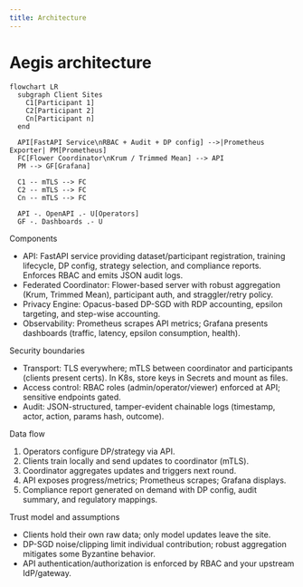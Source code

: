 ```yaml
---
title: Architecture
---
```


# Aegis architecture

```mermaid
flowchart LR
  subgraph Client Sites
    C1[Participant 1]
    C2[Participant 2]
    Cn[Participant n]
  end

  API[FastAPI Service\nRBAC + Audit + DP config] -->|Prometheus Exporter| PM[Prometheus]
  FC[Flower Coordinator\nKrum / Trimmed Mean] --> API
  PM --> GF[Grafana]

  C1 -- mTLS --> FC
  C2 -- mTLS --> FC
  Cn -- mTLS --> FC

  API -. OpenAPI .- U[Operators]
  GF -. Dashboards .- U
```

Components
- API: FastAPI service providing dataset/participant registration, training lifecycle, DP config, strategy selection, and compliance reports. Enforces RBAC and emits JSON audit logs.
- Federated Coordinator: Flower-based server with robust aggregation (Krum, Trimmed Mean), participant auth, and straggler/retry policy.
- Privacy Engine: Opacus-based DP-SGD with RDP accounting, epsilon targeting, and step-wise accounting.
- Observability: Prometheus scrapes API metrics; Grafana presents dashboards (traffic, latency, epsilon consumption, health).

Security boundaries
- Transport: TLS everywhere; mTLS between coordinator and participants (clients present certs). In K8s, store keys in Secrets and mount as files.
- Access control: RBAC roles (admin/operator/viewer) enforced at API; sensitive endpoints gated.
- Audit: JSON-structured, tamper-evident chainable logs (timestamp, actor, action, params hash, outcome).

Data flow
1. Operators configure DP/strategy via API.
2. Clients train locally and send updates to coordinator (mTLS).
3. Coordinator aggregates updates and triggers next round.
4. API exposes progress/metrics; Prometheus scrapes; Grafana displays.
5. Compliance report generated on demand with DP config, audit summary, and regulatory mappings.

Trust model and assumptions
- Clients hold their own raw data; only model updates leave the site.
- DP-SGD noise/clipping limit individual contribution; robust aggregation mitigates some Byzantine behavior.
- API authentication/authorization is enforced by RBAC and your upstream IdP/gateway.

